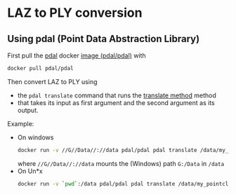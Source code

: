 # LAZ to PLY conversion

## Using pdal (Point Data Abstraction Library)

First pull the [pdal](https://pdal.io/en/) docker
[image (pdal/pdal)](https://hub.docker.com/r/pdal/pdal/tags/#!)
with

```bash
docker pull pdal/pdal
```

Then convert LAZ to PLY using
- the `pdal translate` command that runs the 
  [translate method](https://pdal.io/en/2.6.0/apps/translate.html) method
- that takes its input as first argument and the second argument as its output.

Example:

* On windows
  ```bash
  docker run -v //G//Data//://data pdal/pdal pdal translate /data/my_pointcloud.laz /data/my_pointcloud.ply
  ```
  where `//G//Data//://data` mounts the (Windows) path `G:/Data` in `/data`
* On Un*x
  ```bash
  docker run -v `pwd`:/data pdal/pdal pdal translate /data/my_pointcloud.laz /data/my_pointcloud.ply
  ```
